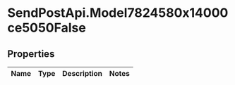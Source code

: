 # SendPostApi.Model7824580x14000ce5050False

## Properties
Name | Type | Description | Notes
------------ | ------------- | ------------- | -------------


